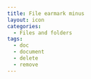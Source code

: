 ```yaml
---
title: File earmark minus
layout: icon
categories:
  - Files and folders
tags:
  - doc
  - document
  - delete
  - remove
---
```

